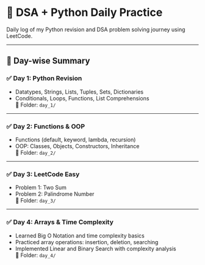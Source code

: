 # 📘 DSA + Python Daily Practice

Daily log of my Python revision and DSA problem solving journey using LeetCode.

---

## 📅 Day-wise Summary

### ✅ Day 1: Python Revision
- Datatypes, Strings, Lists, Tuples, Sets, Dictionaries
- Conditionals, Loops, Functions, List Comprehensions  
📁 Folder: `day_1/`

---

### ✅ Day 2: Functions & OOP
- Functions (default, keyword, lambda, recursion)
- OOP: Classes, Objects, Constructors, Inheritance  
📁 Folder: `day_2/`

---

### ✅ Day 3: LeetCode Easy
- Problem 1: Two Sum
- Problem 2: Palindrome Number  
📁 Folder: `day_3/`

---

### ✅ Day 4: Arrays & Time Complexity
- Learned Big O Notation and time complexity basics
- Practiced array operations: insertion, deletion, searching
- Implemented Linear and Binary Search with complexity analysis  
📁 Folder: `day_4/`
